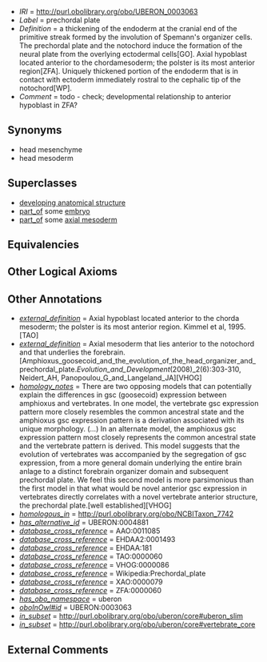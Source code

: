  * *IRI* = http://purl.obolibrary.org/obo/UBERON_0003063
 * *Label* = prechordal plate
 * *Definition* = a thickening of the endoderm at the cranial end of the primitive streak formed by the involution of Spemann's organizer cells. The prechordal plate and the notochord induce the formation of the neural plate from the overlying ectodermal cells[GO]. Axial hypoblast located anterior to the chordamesoderm; the polster is its most anterior region[ZFA]. Uniquely thickened portion of the endoderm that is in contact with ectoderm immediately rostral to the cephalic tip of the notochord[WP].
 * *Comment* = todo - check; developmental relationship to anterior hypoblast in ZFA?

## Synonyms

 * head mesenchyme
 * head mesoderm

## Superclasses

 * [developing anatomical structure](../../UBERON/23/UBERON_0005423.md)
 * [part_of](../../BFO/50/BFO_0000050.md) some [embryo](../../UBERON/22/UBERON_0000922.md)
 * [part_of](../../BFO/50/BFO_0000050.md) some [axial mesoderm](../../UBERON/68/UBERON_0003068.md)

## Equivalencies


## Other Logical Axioms


## Other Annotations

 * *[external_definition](../../UBPROP/01/UBPROP_0000001.md)* = Axial hypoblast located anterior to the chorda mesoderm; the polster is its most anterior region. Kimmel et al, 1995.[TAO]
 * *[external_definition](../../UBPROP/01/UBPROP_0000001.md)* = Axial mesoderm that lies anterior to the notochord and that underlies the forebrain. [Amphioxus_goosecoid_and_the_evolution_of_the_head_organizer_and_prechordal_plate._Evolution_and_Development_(2008)_2(6):303-310, Neidert_AH, Panopoulou_G_and_Langeland_JA][VHOG]
 * *[homology_notes](../../UBPROP/03/UBPROP_0000003.md)* = There are two opposing models that can potentially explain the differences in gsc (goosecoid) expression between amphioxus and vertebrates. In one model, the vertebrate gsc expression pattern more closely resembles the common ancestral state and the amphioxus gsc expression pattern is a derivation associated with its unique morphology. (...) In an alternate model, the amphioxus gsc expression pattern most closely represents the common ancestral state and the vertebrate pattern is derived. This model suggests that the evolution of vertebrates was accompanied by the segregation of gsc expression, from a more general domain underlying the entire brain anlage to a distinct forebrain organizer domain and subsequent prechordal plate. We feel this second model is more parsimonious than the first model in that what would be novel anterior gsc expression in vertebrates directly correlates with a novel vertebrate anterior structure, the prechordal plate.[well established][VHOG]
 * *[homologous_in](../../core#homologous/in/core#homologous_in.md)* = http://purl.obolibrary.org/obo/NCBITaxon_7742
 * *[has_alternative_id](../../Id/oboInOwl#hasAlternativeId.md)* = UBERON:0004881
 * *[database_cross_reference](../../ef/oboInOwl#hasDbXref.md)* = AAO:0011085
 * *[database_cross_reference](../../ef/oboInOwl#hasDbXref.md)* = EHDAA2:0001493
 * *[database_cross_reference](../../ef/oboInOwl#hasDbXref.md)* = EHDAA:181
 * *[database_cross_reference](../../ef/oboInOwl#hasDbXref.md)* = TAO:0000060
 * *[database_cross_reference](../../ef/oboInOwl#hasDbXref.md)* = VHOG:0000086
 * *[database_cross_reference](../../ef/oboInOwl#hasDbXref.md)* = Wikipedia:Prechordal_plate
 * *[database_cross_reference](../../ef/oboInOwl#hasDbXref.md)* = XAO:0000079
 * *[database_cross_reference](../../ef/oboInOwl#hasDbXref.md)* = ZFA:0000060
 * *[has_obo_namespace](../../ce/oboInOwl#hasOBONamespace.md)* = uberon
 * *[oboInOwl#id](../../id/oboInOwl#id.md)* = UBERON:0003063
 * *[in_subset](../../et/oboInOwl#inSubset.md)* = http://purl.obolibrary.org/obo/uberon/core#uberon_slim
 * *[in_subset](../../et/oboInOwl#inSubset.md)* = http://purl.obolibrary.org/obo/uberon/core#vertebrate_core

## External Comments

